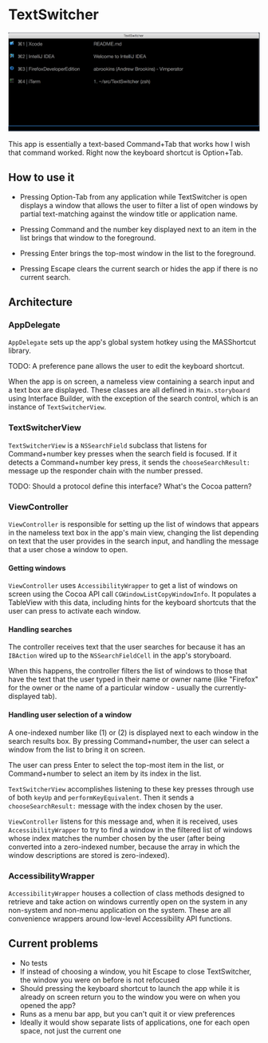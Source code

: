 # TextSwitcher

![Screenshot](https://raw.githubusercontent.com/abrookins/TextSwitcher/master/screenshots/openwindow.png)

This app is essentially a text-based Command+Tab that works how I wish that command worked. Right now the keyboard shortcut is Option+Tab.

## How to use it
* Pressing Option-Tab from any application while TextSwitcher is open displays a window that
allows the user to filter a list of open windows by partial text-matching against the window
title or application name.

* Pressing Command and the number key displayed next to an item in the list brings that window to the foreground.

* Pressing Enter brings the top-most window in the list to the foreground.

* Pressing Escape clears the current search or hides the app if there is no current search.

## Architecture

### AppDelegate
`AppDelegate` sets up the app's global system hotkey using the MASShortcut library.

TODO: A preference pane allows the user to edit the keyboard shortcut.

When the app is on screen, a nameless view containing a search input and a text
box are displayed. These classes are all defined in `Main.storyboard` using
Interface Builder, with the exception of the search control, which is an
instance of `TextSwitcherView`.

### TextSwitcherView
`TextSwitcherView` is a `NSSearchField` subclass that listens for
Command+number key presses when the search field is focused. If it detects
a Command+number key press, it sends the `chooseSearchResult:` message
up the responder chain with the number pressed.

TODO: Should a protocol define this interface? What's the Cocoa pattern?

### ViewController
`ViewController` is responsible for setting up the list of windows that appears
in the nameless text box in the app's main view, changing the list depending on
text that the user provides in the search input, and handling the message
that a user chose a window to open.

#### Getting windows
`ViewController` uses `AccessibilityWrapper` to get a list of windows on screen
using the Cocoa API call `CGWindowListCopyWindowInfo`. It populates a TableView
with this data, including hints for the keyboard shortcuts that the user can
press to activate each window.

#### Handling searches
The controller receives text that the user searches for because it has an
`IBAction` wired up to the `NSSearchFieldCell` in the app's storyboard.

When this happens, the controller filters the list of windows to those
that have the text that the user typed in their name or owner name (like
"Firefox" for the owner or the name of a particular window - usually the
currently-displayed tab).

#### Handling user selection of a window
A one-indexed number like (1) or (2) is displayed next to each window in the
search results box. By pressing Command+number, the user can select a window
from the list to bring it on screen.

The user can press Enter to select the top-most item in the list, or Command+number
to select an item by its index in the list.

`TextSwitcherView` accomplishes listening to these key presses through use of both
`keyUp` and `performKeyEquivalent`. Then it sends a `chooseSearchResult:` message
with the index chosen by the user.

`ViewController` listens for this message and, when it is received, uses
`AccessibilityWrapper` to try to find a window in the filtered list of windows
whose index matches the number chosen by the user (after being converted into
a zero-indexed number, because the array in which the window descriptions are
stored is zero-indexed).

### AccessibilityWrapper
`AccessibilityWrapper` houses a collection of class methods designed to retrieve
and take action on windows currently open on the system in any non-system
and non-menu application on the system. These are all convenience wrappers around
low-level Accessibility API functions.

## Current problems
* No tests
* If instead of choosing a window, you hit Escape to close TextSwitcher, the window you were on before is not refocused
* Should pressing the keyboard shortcut to launch the app while it is already on screen return you to the window you were on when you opened the app?
* Runs as a menu bar app, but you can't quit it or view preferences
* Ideally it would show separate lists of applications, one for each open space, not just the current one
